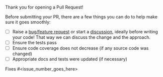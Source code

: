 Thank you for opening a Pull Request!

Before submitting your PR, there are a few things you can do to help make sure it goes smoothly:

- [ ] Raise a [bug/feature request](https://github.com/mabel-dev/opteryx/issues/new/choose) or start a [discussion](https://github.com/mabel-dev/opteryx/discussions/landing), ideally before writing your code!  That way we can discuss the change and the approach.
- [ ] Ensure the tests pass
- [ ] Ensure code coverage does not decrease (if any source code was changed)
- [ ] Appropriate docs and tests were updated (if necessary)

Fixes #<issue_number_goes_here>